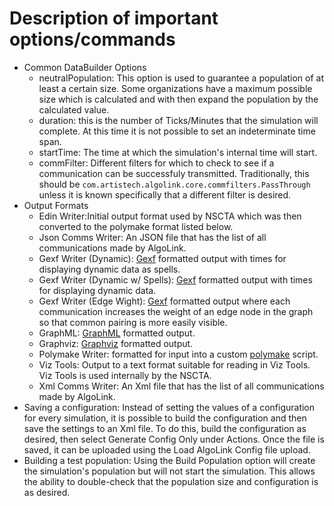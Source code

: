 # Description of important options/commands
- Common DataBuilder Options
    - neutralPopulation: This option is used to guarantee a population of at least a certain size. Some organizations have a maximum possible size which is calculated and with then expand the population by the calculated value.
    - duration: this is the number of Ticks/Minutes that the simulation will complete. At this time it is not possible to set an indeterminate time span.
    - startTime: The time at which the simulation's internal time will start.
    - commFilter: Different filters for which to check to see if a communication can be successfuly transmitted. Traditionally, this should be `com.artistech.algolink.core.commfilters.PassThrough` unless it is known specifically that a different filter is desired.
- Output Formats
    - Edin Writer:Initial output format used by NSCTA which was then converted to the polymake format listed below.
    - Json Comms Writer: An JSON file that has the list of all communications made by AlgoLink.
    - Gexf Writer (Dynamic): [Gexf](http://gexf.net/format/) formatted output with times for displaying dynamic data as spells.
    - Gexf Writer (Dynamic w/ Spells): [Gexf](http://gexf.net/format/) formatted output with times for displaying dynamic data.
    - Gexf Writer (Edge Wight): [Gexf](http://gexf.net/format/) formatted output where each communication increases the weight of an edge node in the graph so that common pairing is more easily visible.
    - GraphML: [GraphML](http://graphml.graphdrawing.org/) formatted output.
    - Graphviz: [Graphviz](http://www.graphviz.org/) formatted output.
    - Polymake Writer: formatted for input into a custom [polymake](http://www.polymake.org/) script.
    - Viz Tools: Output to a text format suitable for reading in Viz Tools. Viz Tools is used internally by the NSCTA.
    - Xml Comms Writer: An Xml file that has the list of all communications made by AlgoLink.
- Saving a configuration: Instead of setting the values of a configuration for every simulation, it is possible to build the configuration and then save the settings to an Xml file. To do this, build the configuration as desired, then select Generate Config Only under Actions. Once the file is saved, it can be uploaded using the Load AlgoLink Config file upload.
- Building a test population: Using the Build Population option will create the simulation's population but will not start the simulation. This allows the ability to double-check that the population size and configuration is as desired.
